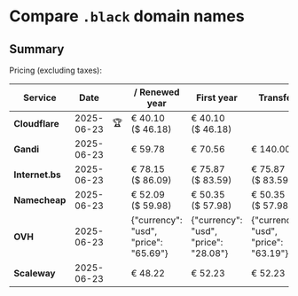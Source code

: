 # Compare `.black` domain names

## Summary

Pricing (excluding taxes):

| Service | Date |  | / Renewed year | First year | Transfer | Restoration |
|--|--|--|--|--|--|--|
| **Cloudflare** | 2025-06-23 | 🏆 | € 40.10<br>($ 46.18) | € 40.10<br>($ 46.18) |  |  |
| **Gandi** | 2025-06-23 |  | € 59.78 | € 70.56 | € 140.00 | € 118.35 |
| **Internet.bs** | 2025-06-23 |  | € 78.15<br>($ 86.09) | € 75.87<br>($ 83.59) | € 75.87<br>($ 83.59) | € 212.69<br>($ 234.29) |
| **Namecheap** | 2025-06-23 |  | € 52.09<br>($ 59.98) | € 50.35<br>($ 57.98) | € 50.35<br>($ 57.98) |  |
| **OVH** | 2025-06-23 |  | {"currency": "usd", "price": "65.69"} | {"currency": "usd", "price": "28.08"} | {"currency": "usd", "price": "63.19"} |  |
| **Scaleway** | 2025-06-23 |  | € 48.22 | € 52.23 | € 52.23 | € 58.26 |

